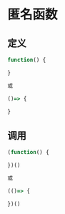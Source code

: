 <!--
 * @Description: 
 * @Version: 1.0
 * @Author: dmjcb
 * @Email: dmjcb@163.com
 * @Date: 2023-04-26 23:05:12
 * @LastEditors: dmjcb
 * @LastEditTime: 2023-04-26 23:52:12
-->

# 匿名函数

## 定义

```js
function() {

}

或

()=> {

}
```

## 调用

```js
(function() {

})()

或

(()=> {

})()
```
